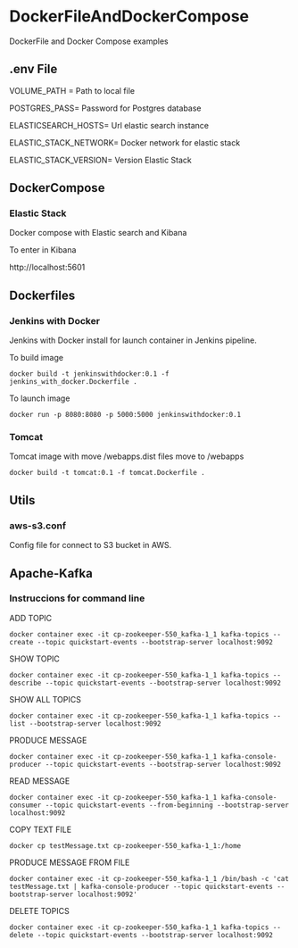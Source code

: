 # DockerFileAndDockerCompose
DockerFile and Docker Compose examples

## .env File

VOLUME_PATH = Path to local file 

POSTGRES_PASS= Password for Postgres database

ELASTICSEARCH_HOSTS= Url elastic search instance

ELASTIC_STACK_NETWORK= Docker network for elastic stack

ELASTIC_STACK_VERSION= Version Elastic Stack


## DockerCompose

### Elastic Stack

Docker compose with Elastic search and Kibana

To enter in Kibana

http://localhost:5601

## Dockerfiles

### Jenkins with Docker

Jenkins with Docker install for launch container in Jenkins pipeline.

To build image

`docker build -t jenkinswithdocker:0.1 -f jenkins_with_docker.Dockerfile . `

To launch image

`docker run -p 8080:8080 -p 5000:5000 jenkinswithdocker:0.1`

### Tomcat

Tomcat image with move /webapps.dist files move to /webapps

`docker build -t tomcat:0.1 -f tomcat.Dockerfile . `


## Utils

### aws-s3.conf

Config file for connect to S3 bucket in AWS.

## Apache-Kafka

### Instruccions for command line

ADD TOPIC 

`docker container exec -it cp-zookeeper-550_kafka-1_1 kafka-topics --create --topic quickstart-events --bootstrap-server localhost:9092`

SHOW TOPIC

`docker container exec -it cp-zookeeper-550_kafka-1_1 kafka-topics --describe --topic quickstart-events --bootstrap-server localhost:9092`

SHOW ALL TOPICS

`docker container exec -it cp-zookeeper-550_kafka-1_1 kafka-topics --list --bootstrap-server localhost:9092`

PRODUCE MESSAGE

`docker container exec -it cp-zookeeper-550_kafka-1_1 kafka-console-producer --topic quickstart-events --bootstrap-server localhost:9092`

READ MESSAGE

`docker container exec -it cp-zookeeper-550_kafka-1_1 kafka-console-consumer --topic quickstart-events --from-beginning --bootstrap-server localhost:9092`


COPY TEXT FILE

`docker cp testMessage.txt cp-zookeeper-550_kafka-1_1:/home`

PRODUCE MESSAGE FROM FILE 

`docker container exec -it cp-zookeeper-550_kafka-1_1 /bin/bash -c 'cat testMessage.txt | kafka-console-producer --topic quickstart-events --bootstrap-server localhost:9092'`

DELETE TOPICS

`docker container exec -it cp-zookeeper-550_kafka-1_1 kafka-topics --delete --topic quickstart-events --bootstrap-server localhost:9092`